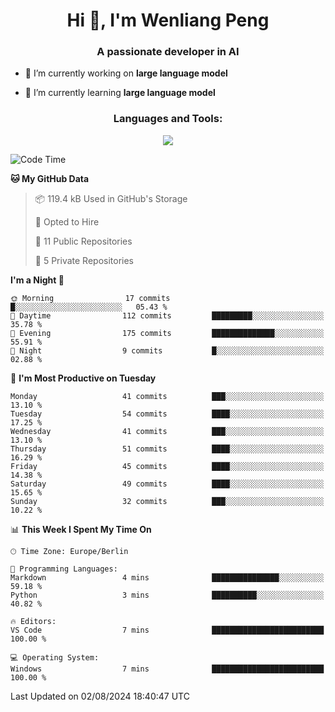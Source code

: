 <h1 align="center">Hi 👋, I'm Wenliang Peng</h1>
<h3 align="center">A passionate developer in AI</h3>

- 🔭 I’m currently working on **large language model**

- 🌱 I’m currently learning **large language model**

<!-- <h3 align="left">Connect with me:</h3> -->
<!-- <p align="left">
</p> -->

<h3 align="center">Languages and Tools:</h3>
<p align="center">
  <a href="https://skillicons.dev">
    <img src="https://skillicons.dev/icons?i=cpp,ros,docker,azure,git,linux,py,pytorch,cmake,githubactions,powershell,md&perline=6" />
  </a>
</p>


<!-- <p><img align="center" src="https://github-readme-stats.vercel.app/api/top-langs?username=bpwl0121&show_icons=true&locale=en&layout=compact" alt="bpwl0121" /></p> -->

<!-- <p><img align="center" src="https://github-readme-streak-stats.herokuapp.com/?user=bpwl0121&" alt="bpwl0121" /></p> -->

<!--START_SECTION:waka-->
![Code Time](http://img.shields.io/badge/Code%20Time-140%20hrs%2024%20mins-blue)

**🐱 My GitHub Data** 

> 📦 119.4 kB Used in GitHub's Storage 
 > 
> 💼 Opted to Hire
 > 
> 📜 11 Public Repositories 
 > 
> 🔑 5 Private Repositories 
 > 
**I'm a Night 🦉** 

```text
🌞 Morning                17 commits          █░░░░░░░░░░░░░░░░░░░░░░░░   05.43 % 
🌆 Daytime                112 commits         █████████░░░░░░░░░░░░░░░░   35.78 % 
🌃 Evening                175 commits         ██████████████░░░░░░░░░░░   55.91 % 
🌙 Night                  9 commits           █░░░░░░░░░░░░░░░░░░░░░░░░   02.88 % 
```
📅 **I'm Most Productive on Tuesday** 

```text
Monday                   41 commits          ███░░░░░░░░░░░░░░░░░░░░░░   13.10 % 
Tuesday                  54 commits          ████░░░░░░░░░░░░░░░░░░░░░   17.25 % 
Wednesday                41 commits          ███░░░░░░░░░░░░░░░░░░░░░░   13.10 % 
Thursday                 51 commits          ████░░░░░░░░░░░░░░░░░░░░░   16.29 % 
Friday                   45 commits          ████░░░░░░░░░░░░░░░░░░░░░   14.38 % 
Saturday                 49 commits          ████░░░░░░░░░░░░░░░░░░░░░   15.65 % 
Sunday                   32 commits          ███░░░░░░░░░░░░░░░░░░░░░░   10.22 % 
```


📊 **This Week I Spent My Time On** 

```text
🕑︎ Time Zone: Europe/Berlin

💬 Programming Languages: 
Markdown                 4 mins              ███████████████░░░░░░░░░░   59.18 % 
Python                   3 mins              ██████████░░░░░░░░░░░░░░░   40.82 % 

🔥 Editors: 
VS Code                  7 mins              █████████████████████████   100.00 % 

💻 Operating System: 
Windows                  7 mins              █████████████████████████   100.00 % 
```


 Last Updated on 02/08/2024 18:40:47 UTC
<!--END_SECTION:waka-->
